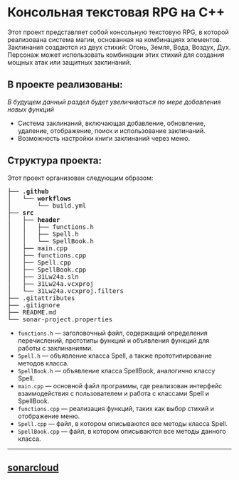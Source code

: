 # Консольная текстовая RPG на C++

Этот проект представляет собой консольную текстовую RPG, в которой реализована система магии, основанная на комбинациях элементов. Заклинания создаются из двух стихий: Огонь, Земля, Вода, Воздух, Дух. Персонаж может использовать комбинации этих стихий для создания мощных атак или защитных заклинаний.
## В проекте реализованы:
_В будущем данный раздел будет увеличиваться по мере добавления новых функций_
* Система заклинаний, включающая добавление, обновление, удаление, отображение, поиск и использование заклинаний.
* Возможность настройки книги заклинаний через меню.
## Структура проекта:
Этот проект организован следующим образом:
<pre><b>├── .github</b>
│   └── <b>workflows</b>
│       └── build.yml 
├── <b>src</b>
│   ├── <b>header</b>
│   │   ├── functions.h
│   │   ├── Spell.h
│   │   └── SpellBook.h
│   ├── main.cpp
│   ├── functions.cpp
│   ├── Spell.cpp
│   ├── SpellBook.cpp
│   ├── 31Lw24a.sln
│   ├── 31Lw24a.vcxproj
│   └── 31Lw24a.vcxproj.filters
├── .gitattributes
├── .gitignore
├── README.md
└── sonar-project.properties
</pre>
- ```functions.h``` — заголовочный файл, содержащий определения перечислений, прототипы функций и объявления функций для работы с заклинаниями.
- ```Spell.h``` — объявление класса Spell, а также прототипирование методов класса.
- ```SpellBook.h``` — объявление класса SpellBook, аналогично классу Spell.
- ```main.cpp``` — основной файл программы, где реализован интерфейс взаимодействия с пользователем и работа с классами Spell и SpellBook.
- ```functions.cpp``` — реализация функций, таких как выбор стихий и отображение меню.
- ```Spell.cpp``` — файл, в котором описываются все методы класса Spell.
- ```SpellBook.cpp``` — файл, в котором описываются все методы данного класса.
___
## [sonarcloud](https://sonarcloud.io/project/overview?id=Argentime_coursework)

